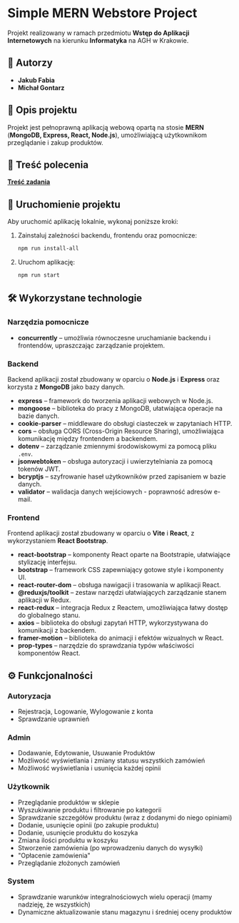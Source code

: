 # Simple MERN Webstore Project

Projekt realizowany w ramach przedmiotu **Wstęp do Aplikacji Internetowych** na kierunku **Informatyka** na AGH w Krakowie.

## 📌 Autorzy

- **Jakub Fabia**
- **Michał Gontarz**

## 📖 Opis projektu

Projekt jest pełnoprawną aplikacją webową opartą na stosie **MERN** (**MongoDB, Express, React, Node.js**), umożliwiającą użytkownikom przeglądanie i zakup produktów.

## 📜 Treść polecenia

[**Treść zadania**](/Projekt.pdf)

## 🚀 Uruchomienie projektu

Aby uruchomić aplikację lokalnie, wykonaj poniższe kroki:

1. Zainstaluj zależności backendu, frontendu oraz pomocnicze:
   ```bash
   npm run install-all
   ```
2. Uruchom aplikację:
    ```bash
    npm run start
    ```

## 🛠 Wykorzystane technologie

### Narzędzia pomocnicze

- **concurrently** – umożliwia równoczesne uruchamianie backendu i frontendów, upraszczając zarządzanie projektem.

### Backend

Backend aplikacji został zbudowany w oparciu o **Node.js** i **Express** oraz korzysta z **MongoDB** jako bazy danych.


- **express** – framework do tworzenia aplikacji webowych w Node.js.
- **mongoose** – biblioteka do pracy z MongoDB, ułatwiająca operacje na bazie danych.
- **cookie-parser** – middleware do obsługi ciasteczek w zapytaniach HTTP.
- **cors** – obsługa CORS (Cross-Origin Resource Sharing), umożliwiająca komunikację między frontendem a backendem.
- **dotenv** – zarządzanie zmiennymi środowiskowymi za pomocą pliku `.env`.
- **jsonwebtoken** – obsługa autoryzacji i uwierzytelniania za pomocą tokenów JWT.
- **bcryptjs** – szyfrowanie haseł użytkowników przed zapisaniem w bazie danych.
- **validator** – walidacja danych wejściowych - poprawność adresów e-mail.

### Frontend

Frontend aplikacji został zbudowany w oparciu o **Vite** i **React**, z wykorzystaniem **React Bootstrap**. 

- **react-bootstrap** – komponenty React oparte na Bootstrapie, ułatwiające stylizację interfejsu.
- **bootstrap** – framework CSS zapewniający gotowe style i komponenty UI.
- **react-router-dom** – obsługa nawigacji i trasowania w aplikacji React.
- **@reduxjs/toolkit** – zestaw narzędzi ułatwiających zarządzanie stanem aplikacji w Redux.
- **react-redux** – integracja Redux z Reactem, umożliwiająca łatwy dostęp do globalnego stanu.
- **axios** – biblioteka do obsługi zapytań HTTP, wykorzystywana do komunikacji z backendem.
- **framer-motion** – biblioteka do animacji i efektów wizualnych w React.
- **prop-types** – narzędzie do sprawdzania typów właściwości komponentów React.

## ⚙ Funkcjonalności

### Autoryzacja
- Rejestracja, Logowanie, Wylogowanie z konta
- Sprawdzanie uprawnień


### Admin
- Dodawanie, Edytowanie, Usuwanie Produktów
- Możliwość wyświetlania i zmiany statusu wszystkich zamówień
- Możliwość wyświetlania i usunięcia każdej opinii

### Użytkownik
- Przeglądanie produktów w sklepie
- Wyszukiwanie produktu i filtrowanie po kategorii
- Sprawdzanie szczegółów produktu (wraz z dodanymi do niego opiniami)
- Dodanie, usunięcie opinii (po zakupie produktu)
- Dodanie, usunięcie produktu do koszyka
- Zmiana ilości produktu w koszyku
- Stworzenie zamówienia (po wprowadzeniu danych do wysyłki)
- "Opłacenie zamówienia"
- Przeglądanie złożonych zamówień

### System
- Sprawdzanie warunków integralnościowych wielu operacji (mamy nadzieję, że wszystkich)
- Dynamiczne aktualizowanie stanu magazynu i średniej oceny produktów